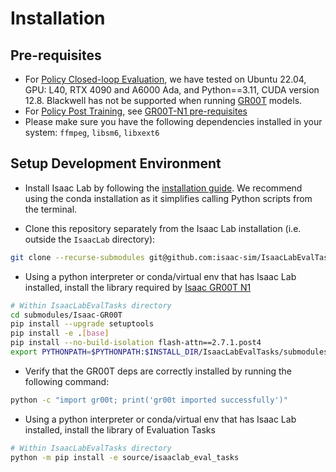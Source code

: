 # Installation

## Pre-requisites
- For [Policy Closed-loop Evaluation](#-policy-closed-loop-evaluation), we have tested on Ubuntu 22.04, GPU: L40, RTX 4090 and A6000 Ada, and Python==3.11, CUDA version 12.8. Blackwell has not be supported when running [GR00T](https://github.com/NVIDIA/Isaac-GR00T) models.
- For [Policy Post Training](#post-training), see [GR00T-N1 pre-requisites](https://github.com/NVIDIA/Isaac-GR00T?tab=readme-ov-file#prerequisites)
- Please make sure you have the following dependencies installed in your system: `ffmpeg`, `libsm6`, `libxext6`

## Setup Development Environment
- Install Isaac Lab by following the [installation guide](https://isaac-sim.github.io/IsaacLab/main/source/setup/installation/index.html). We recommend using the conda installation as it simplifies calling Python scripts from the terminal.

- Clone this repository separately from the Isaac Lab installation (i.e. outside the `IsaacLab` directory):

```bash
git clone --recurse-submodules git@github.com:isaac-sim/IsaacLabEvalTasks.git
```

- Using a python interpreter or conda/virtual env that has Isaac Lab installed, install the library required by [Isaac GR00T N1](https://github.com/NVIDIA/Isaac-GR00T/tree/n1-release)

```bash
# Within IsaacLabEvalTasks directory
cd submodules/Isaac-GR00T
pip install --upgrade setuptools
pip install -e .[base]
pip install --no-build-isolation flash-attn==2.7.1.post4
export PYTHONPATH=$PYTHONPATH:$INSTALL_DIR/IsaacLabEvalTasks/submodules/Isaac-GR00T
```

- Verify that the GR00T deps are correctly installed by running the following command:

```bash
python -c "import gr00t; print('gr00t imported successfully')"
```

- Using a python interpreter or conda/virtual env that has Isaac Lab installed, install the library of Evaluation Tasks

```bash
# Within IsaacLabEvalTasks directory
python -m pip install -e source/isaaclab_eval_tasks
```
